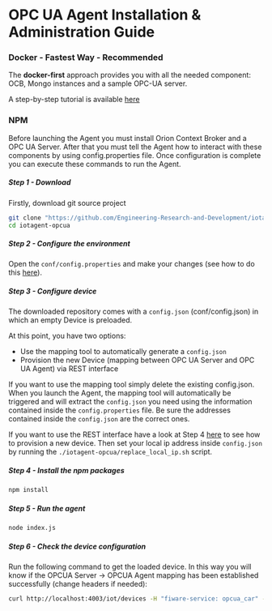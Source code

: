 # OPC UA Agent Installation & Administration Guide

### Docker - Fastest Way - Recommended

The **docker-first** approach provides you with all the needed component: OCB, Mongo instances and a sample OPC-UA
server.

A step-by-step tutorial is available
[here](https://github.com/Engineering-Research-and-Development/iotagent-opcua/blob/master/docs/opc_ua_agent_tutorial.md)

### NPM

Before launching the Agent you must install Orion Context Broker and a OPC UA Server. After that you must tell the Agent
how to interact with these components by using config.properties file. Once configuration is complete you can execute
these commands to run the Agent.

##### Step 1 - Download

Firstly, download git source project

```bash
git clone "https://github.com/Engineering-Research-and-Development/iotagent-opcua"
cd iotagent-opcua
```

##### Step 2 - Configure the environment

Open the `conf/config.properties` and make your changes (see how to do this
[here](https://iotagent-opcua.readthedocs.io/en/latest/user_and_programmers_manual/index.html)).

##### Step 3 - Configure device

The downloaded repository comes with a `config.json` (conf/config.json) in which an empty Device is preloaded.

At this point, you have two options:

-   Use the mapping tool to automatically generate a `config.json`
-   Provision the new Device (mapping between OPC UA Server and OPC UA Agent) via REST interface

If you want to use the mapping tool simply delete the existing config.json. When you launch the Agent, the mapping tool
will automatically be triggered and will extract the `config.json` you need using the information contained inside the
`config.properties` file. Be sure the addresses contained inside the `config.json` are the correct ones.

If you want to use the REST interface have a look at Step 4
[here](https://iotagent-opcua.readthedocs.io/en/latest/opc_ua_agent_tutorial/index.html#step-by-step-tutorial) to see
how to provision a new device. Then set your local ip address inside `config.json` by running the
`./iotagent-opcua/replace_local_ip.sh` script.

##### Step 4 - Install the npm packages

```bash
npm install
```

##### Step 5 - Run the agent

```bash
node index.js
```

##### Step 6 - Check the device configuration

Run the following command to get the loaded device. In this way you will know if the OPCUA Server -> OPCUA Agent mapping
has been established successfully (change headers if needed):

```bash
curl http://localhost:4003/iot/devices -H "fiware-service: opcua_car" -H "fiware-servicepath: /demo"
```
